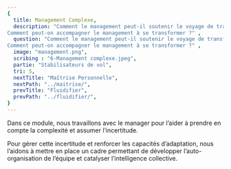 ```yaml
---
{
  title: Management Complexe,
  description: "Comment le management peut-il soutenir le voyage de transformation agile en environnement complexe ?
Comment peut-on accompagner le management à se transformer ?" ,
  question: "Comment le management peut-il soutenir le voyage de transformation agile en environnement complexe ?\r\n
Comment peut-on accompagner le management à se transformer ?" ,
  image: "management.png",
  scribing : "6-Management complexe.jpeg",
  partie: "Stabilisateurs de vol",
  tri: 5,
  nextTitle: "Maîtrise Personnelle",
  nextPath: "../maitrise/",
  prevTitle: "Fluidifier",
  prevPath: "../fluidifier/",
}
---
```

Dans ce module, nous travaillons avec le manager pour l’aider à prendre en compte la complexité et assumer l’incertitude.

Pour gérer cette incertitude et renforcer les capacités d’adaptation, nous l’aidons à mettre en place un cadre permettant de développer l’auto-organisation de l’équipe et catalyser l’intelligence collective.
